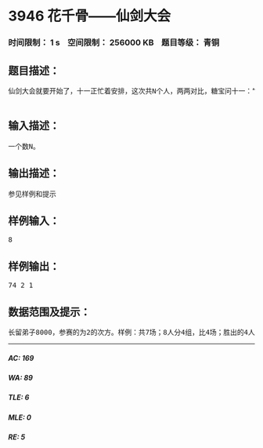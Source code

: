 # 3946 花千骨——仙剑大会   
### 时间限制： 1 s&nbsp;&nbsp;&nbsp;&nbsp;空间限制： 256000 KB&nbsp;&nbsp;&nbsp;&nbsp;题目等级： 青铜  
## 题目描述：  

<pre>
仙剑大会就要开始了，十一正忙着安排，这次共N个人，两两对比，糖宝问十一：“十一师兄，十一师兄！按长留的比赛方法，要比几场？怎么比啊”，于是，十一师兄萌化了。  

</pre>
  
  
## 输入描述：  

<pre>
一个数N。
</pre>
  
  
## 输出描述：  

<pre>
参见样例和提示
</pre>
  
  
## 样例输入：  

<pre>
8
</pre>
  
  
## 样例输出：  

<pre>
74 2 1
</pre>
  
  
## 数据范围及提示：  

<pre>
长留弟子8000，参赛的为2的次方。样例：共7场；8人分4组，比4场；胜出的4人分2组，比2场；胜出的2人分1组，比1场；
</pre>
  
  
***  

##### AC: 169  
##### WA: 89  
##### TLE: 6  
##### MLE: 0  
##### RE: 5  
